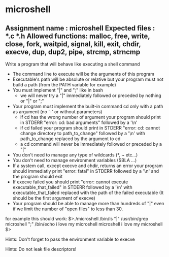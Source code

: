 # microshell


Assignment name  : microshell
Expected files   : *.c *.h
Allowed functions: malloc, free, write, close, fork, waitpid, signal, 
kill, exit, chdir, execve, dup, dup2, pipe, strcmp, strncmp
--------------------------------------------------------------------------------------

Write a program that will behave like executing a shell command
- The command line to execute will be the arguments of this program
- Executable's path will be absolute or relative but your program must not 
build a path (from the PATH variable for example)
- You must implement "|" and ";" like in bash
	- we will never try a "|" immediately followed or preceded by 
nothing or "|" or ";"
- Your program must implement the built-in command cd only with a path as 
argument (no '-' or without parameters)
	- if cd has the wrong number of argument your program should print 
in STDERR "error: cd: bad arguments" followed by a '\n'
	- if cd failed your program should print in STDERR "error: cd: 
cannot change directory to path_to_change" followed by a '\n' with 
path_to_change replaced by the argument to cd
	- a cd command will never be immediately followed or preceded by a 
"|"
- You don't need to manage any type of wildcards (*, ~ etc...)
- You don't need to manage environment variables ($BLA ...)
- If a system call, except execve and chdir, returns an error your program 
should immediatly print "error: fatal" in STDERR followed by a '\n' and 
the program should exit
- If execve failed you should print "error: cannot execute 
executable_that_failed" in STDERR followed by a '\n' with 
executable_that_failed replaced with the path of the failed executable (It 
should be the first argument of execve)
- Your program should be able to manage more than hundreds of "|" even if 
we limit the number of "open files" to less than 30.

for example this should work:
$>./microshell /bin/ls "|" /usr/bin/grep microshell ";" /bin/echo i love 
my microshell
microshell
i love my microshell
$>

Hints:
Don't forget to pass the environment variable to execve

Hints:
Do not leak file descriptors!
